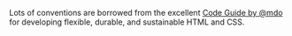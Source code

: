 Lots of conventions are borrowed from the excellent
[Code Guide by @mdo](http://mdo.github.io/code-guide/)
for developing flexible, durable, and sustainable HTML and CSS.
